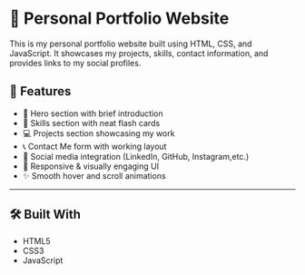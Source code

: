 # 💼 Personal Portfolio Website

This is my personal portfolio website built using HTML, CSS, and JavaScript. 
It showcases my projects, skills, contact information, and provides links to my social profiles.

## 📂 Features

- 👋 Hero section with brief introduction
- 🧠 Skills section with neat flash cards
- 💻 Projects section showcasing my work
- 📞 Contact Me form with working layout
- 🔗 Social media integration (LinkedIn, GitHub, Instagram,etc.)
- 🌙 Responsive & visually engaging UI
- ✨ Smooth hover and scroll animations

---

## 🛠️ Built With

- HTML5
- CSS3
- JavaScript
